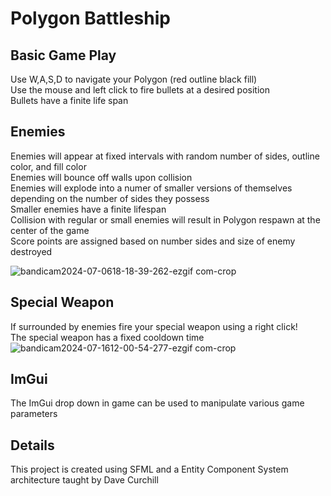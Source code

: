 # Polygon Battleship
## Basic Game Play
Use W,A,S,D to navigate your Polygon (red outline black fill) <br/>
Use the mouse and left click to fire bullets at a desired position <br/>
Bullets have a finite life span <br/>

## Enemies
Enemies will appear at fixed intervals with random number of sides, outline color, and fill color <br/>
Enemies will bounce off walls upon collision <br/>
Enemies will explode into a numer of smaller versions of themselves depending on the number of sides they possess <br/>
Smaller enemies have a finite lifespan <br/>
Collision with regular or small enemies will result in Polygon respawn at the center of the game <br/>
Score points are assigned based on number sides and size of enemy destroyed <br/>

![bandicam2024-07-0618-18-39-262-ezgif com-crop](https://github.com/user-attachments/assets/487c2037-d923-4c22-96ba-5edeb76c5407)

## Special Weapon
If surrounded by enemies fire your special weapon using a right click! <br/>
The special weapon has a fixed cooldown time <br/>
![bandicam2024-07-1612-00-54-277-ezgif com-crop](https://github.com/user-attachments/assets/31963798-6079-41f7-bb87-6fad151c2c5f)

## ImGui
The ImGui drop down in game can be used to manipulate various game parameters <br/>

## Details
This project is created using SFML and a Entity Component System architecture taught by Dave Curchill <br/>
